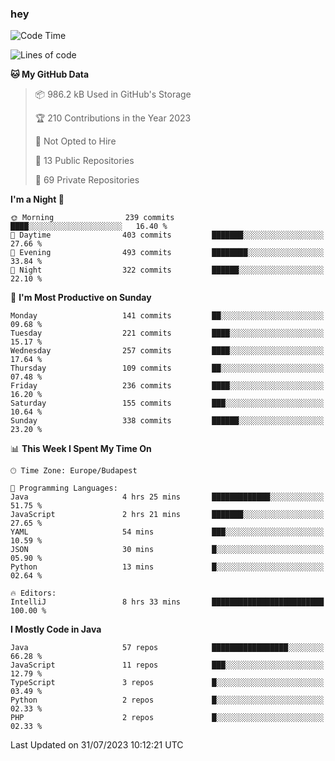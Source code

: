 ### hey

<!--START_SECTION:waka-->
![Code Time](http://img.shields.io/badge/Code%20Time-946%20hrs%208%20mins-blue)

![Lines of code](https://img.shields.io/badge/From%20Hello%20World%20I%27ve%20Written-1.0%20million%20lines%20of%20code-blue)

**🐱 My GitHub Data** 

> 📦 986.2 kB Used in GitHub's Storage 
 > 
> 🏆 210 Contributions in the Year 2023
 > 
> 🚫 Not Opted to Hire
 > 
> 📜 13 Public Repositories 
 > 
> 🔑 69 Private Repositories 
 > 
**I'm a Night 🦉** 

```text
🌞 Morning                239 commits         ████░░░░░░░░░░░░░░░░░░░░░   16.40 % 
🌆 Daytime                403 commits         ███████░░░░░░░░░░░░░░░░░░   27.66 % 
🌃 Evening                493 commits         ████████░░░░░░░░░░░░░░░░░   33.84 % 
🌙 Night                  322 commits         ██████░░░░░░░░░░░░░░░░░░░   22.10 % 
```
📅 **I'm Most Productive on Sunday** 

```text
Monday                   141 commits         ██░░░░░░░░░░░░░░░░░░░░░░░   09.68 % 
Tuesday                  221 commits         ████░░░░░░░░░░░░░░░░░░░░░   15.17 % 
Wednesday                257 commits         ████░░░░░░░░░░░░░░░░░░░░░   17.64 % 
Thursday                 109 commits         ██░░░░░░░░░░░░░░░░░░░░░░░   07.48 % 
Friday                   236 commits         ████░░░░░░░░░░░░░░░░░░░░░   16.20 % 
Saturday                 155 commits         ███░░░░░░░░░░░░░░░░░░░░░░   10.64 % 
Sunday                   338 commits         ██████░░░░░░░░░░░░░░░░░░░   23.20 % 
```


📊 **This Week I Spent My Time On** 

```text
🕑︎ Time Zone: Europe/Budapest

💬 Programming Languages: 
Java                     4 hrs 25 mins       █████████████░░░░░░░░░░░░   51.75 % 
JavaScript               2 hrs 21 mins       ███████░░░░░░░░░░░░░░░░░░   27.65 % 
YAML                     54 mins             ███░░░░░░░░░░░░░░░░░░░░░░   10.59 % 
JSON                     30 mins             █░░░░░░░░░░░░░░░░░░░░░░░░   05.90 % 
Python                   13 mins             █░░░░░░░░░░░░░░░░░░░░░░░░   02.64 % 

🔥 Editors: 
IntelliJ                 8 hrs 33 mins       █████████████████████████   100.00 % 
```

**I Mostly Code in Java** 

```text
Java                     57 repos            █████████████████░░░░░░░░   66.28 % 
JavaScript               11 repos            ███░░░░░░░░░░░░░░░░░░░░░░   12.79 % 
TypeScript               3 repos             █░░░░░░░░░░░░░░░░░░░░░░░░   03.49 % 
Python                   2 repos             █░░░░░░░░░░░░░░░░░░░░░░░░   02.33 % 
PHP                      2 repos             █░░░░░░░░░░░░░░░░░░░░░░░░   02.33 % 
```




 Last Updated on 31/07/2023 10:12:21 UTC
<!--END_SECTION:waka-->
